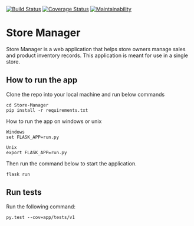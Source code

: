 [![Build Status](https://travis-ci.org/davis-mwangi/Store-Manager.svg?branch=develop)](https://travis-ci.org/davis-mwangi/Store-Manager)
[![Coverage Status](https://coveralls.io/repos/github/davis-mwangi/Store-Manager/badge.svg?branch=develop)](https://coveralls.io/github/davis-mwangi/Store-Manager?branch=develop)
[![Maintainability](https://api.codeclimate.com/v1/badges/b6c90ff72g4acbd039944/maintainability)](https://codeclimate.com/github/davis-mwangi/Store-Manager/maintainability)

# Store Manager

Store Manager is a web application that helps store owners manage sales and product inventory records. This application is meant for use in a single store.

## How to run the app

Clone the repo into your local machine and run below commands
```
cd Store-Manager
pip install -r requirements.txt
```
How to run the app on windows or unix 
```
Windows
set FLASK_APP=run.py

Unix
export FLASK_APP=run.py
```
Then run the command below to start the application.
```
flask run
```
## Run tests
Run the following command:
```
py.test --cov=app/tests/v1
```


